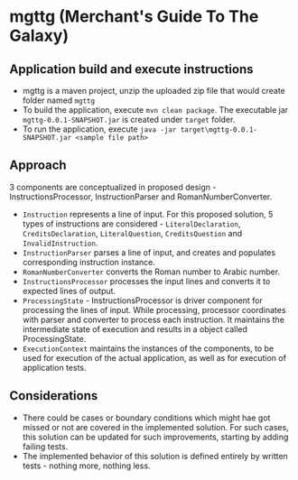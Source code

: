 # mgttg (Merchant's Guide To The Galaxy)

## Application build and execute instructions

 - mgttg is a maven project, unzip the uploaded zip file that would create folder named `mgttg`
 - To build the application, execute `mvn clean package`. The executable jar `mgttg-0.0.1-SNAPSHOT.jar` is created under `target` folder.
 - To run the application, execute `java -jar target\mgttg-0.0.1-SNAPSHOT.jar <sample file path>`

## Approach

3 components are conceptualized in proposed design - InstructionsProcessor, InstructionParser and RomanNumberConverter.
 
 - `Instruction` represents a line of input. For this proposed solution, 5 types of instructions are considered - `LiteralDeclaration`, `CreditsDeclaration`, `LiteralQuestion`, `CreditsQuestion` and `InvalidInstruction`.
 - `InstructionParser` parses a line of input, and creates and populates corresponding instruction instance.
 - `RomanNumberConverter` converts the Roman number to Arabic number.
 - `InstructionsProcessor` processes the input lines and converts it to expected lines of output.
 - `ProcessingState` - InstructionsProcessor is driver component for processing the lines of input. While processing, processor coordinates with parser and converter to process each instruction. It maintains the intermediate state of execution and results in a object called ProcessingState.
 - `ExecutionContext` maintains the instances of the components, to be used for execution of the actual application, as well as for execution of application tests.

## Considerations

 - There could be cases or boundary conditions which might hae got missed or not are covered in the implemented solution. For such cases, this solution can be updated for such improvements, starting by adding failing tests. 
 - The implemented behavior of this solution is defined entirely by written tests - nothing more, nothing less.
 